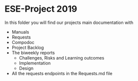 # ESE-Project 2019
In this folder you will find our projects main documentation with
- Manuals
- Requests
- Compodoc
- Project Backlog
- The biweekly reports
    -  Challenges, Risks and Learning outcomes
    - Implementation
    - Design
 - All the requests endpoints in the Requests.md file
